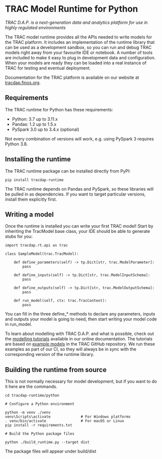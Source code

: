 # TRAC Model Runtime for Python

*TRAC D.A.P. is a next-generation data and analytics platform for use in highly regulated environments*

The TRAC model runtime provides all the APIs needed to write models for the TRAC platform.
It includes an implementation of the runtime library that can be used as a development
sandbox, so you can run and debug TRAC models right away from your favourite IDE or notebook.
A number of tools are included to make it easy to plug in development data and configuration.
When your models are ready they can be loaded into a real instance of TRAC for testing and
eventual deployment.

Documentation for the TRAC platform is available on our website at
[tracdap.finos.org](https://tracdap.finos.org).

## Requirements

The TRAC runtime for Python has these requirements:

* Python: 3.7 up to 3.11.x
* Pandas: 1.2 up to 1.5.x
* PySpark 3.0 up to 3.4.x (optional)

Not every combination of versions will work, e.g. using PySpark 3 requires Python 3.8.


## Installing the runtime

The TRAC runtime package can be installed directly from PyPI:

    pip install tracdap-runtime

The TRAC runtime depends on Pandas and PySpark, so these libraries will be pulled in as 
dependencies. If you want to target particular versions, install them explicitly first.


## Writing a model

Once the runtime is installed you can write your first TRAC model! Start by
inheriting the TracModel base class, your IDE should be able to generate stubs for you:

    import tracdap.rt.api as trac

    class SampleModel(trac.TracModel):

        def define_parameters(self) -> tp.Dict[str, trac.ModelParameter]:
            pass

        def define_inputs(self) -> tp.Dict[str, trac.ModelInputSchema]:
            pass

        def define_outputs(self) -> tp.Dict[str, trac.ModelOutputSchema]:
            pass

        def run_model(self, ctx: trac.TracContext):
            pass

You can fill in the three define_* methods to declare any parameters, inputs and outputs your
model is going to need, then start writing your model code in run_model.

To learn about modelling with TRAC D.A.P. and what is possible, check out the
[modelling tutorials](https://tracdap.readthedocs.io/en/stable/modelling/tutorial)
available in our online documentation. The tutorials are based on
[example models](https://github.com/finos/tracdap/tree/main/examples/models/python)
in the TRAC GitHub repository. We run these examples as part of our CI, so they will always
be in sync with the corresponding version of the runtime library.


## Building the runtime from source

This is not normally necessary for model development, but if you want to do it here are the commands.

    cd tracdap-runtime/python

    # Configure a Python environment

    python -m venv ./venv
    venv\Scripts\activate              # For Windows platforms
    . venv/bin/activate                # For macOS or Linux
    pip install -r requirements.txt

    # Build the Python package files

    python ./build_runtime.py --target dist
    
The package files will appear under build/dist
